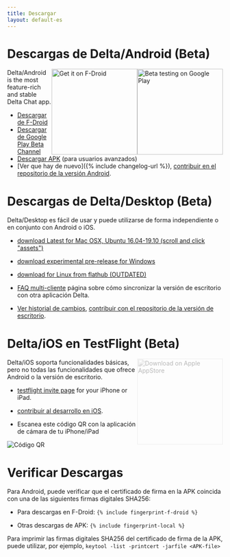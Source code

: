 ```yaml
---
title: Descargar
layout: default-es
---
```




<!-- GENERATED FILE -- DO NOT EDIT -->



# Descargas de Delta/Android (Beta)

[<img style="float:right" src="../assets/home/get-it-on-gplay-beta.png" alt="Beta testing on Google Play" width="200" />](https://play.google.com/store/apps/details?id=chat.delta)
[<img style="float:right" src="../assets/home/get-it-on-fdroid.png" alt="Get it on F-Droid" width="200" />](https://f-droid.org/app/com.b44t.messenger)

Delta/Android is the most feature-rich and stable Delta Chat app. 

* [Descargar de F-Droid](https://f-droid.org/app/com.b44t.messenger)
* [Descargar de Google Play Beta Channel](https://play.google.com/store/apps/details?id=chat.delta)
* [Descargar APK](https://github.com/deltachat/deltachat-android/releases) (para usuarios avanzados)
* [Ver que hay de nuevo]({% include changelog-url %}), [contribuir en el repositorio de la versión Android](https://github.com/deltachat/deltachat-android/). 


# Descargas de Delta/Desktop (Beta)

Delta/Desktop es fácil de usar y puede utilizarse de forma independiente o en conjunto con Android o iOS.

* [download Latest for Mac OSX, Ubuntu 16.04-19.10 (scroll and click "assets")](https://github.com/deltachat/deltachat-desktop/releases/latest)

* [download experimental pre-release for Windows](https://github.com/deltachat/deltachat-desktop/releases/)

* [download for Linux from flathub (OUTDATED)](https://flathub.org/apps/details/chat.delta.desktop)

* [FAQ multi-cliente](help#multiclient) página sobre cómo sincronizar la versión de escritorio con otra aplicación Delta. 

* [Ver historial de cambios](https://github.com/deltachat/deltachat-desktop/blob/master/CHANGELOG.md),
[contribuir con el repositorio de la versión de escritorio](https://github.com/deltachat/deltachat-desktop/). 


# Delta/iOS en TestFlight (Beta)

<img src="../assets/home/get-it-on-ios.png" alt="Download on Apple AppStore" width="200" style="float:right; filter: opacity(.3) grayscale(100%);" />

Delta/iOS soporta funcionalidades básicas, pero no todas las funcionalidades que ofrece Android o la versión de escritorio.

- [testflight invite page](https://testflight.apple.com/join/uEMc1NxS) for your iPhone or iPad.

- [contribuir al desarrollo en iOS](https://github.com/deltachat/deltachat-ios/). 

- Escanea este código QR con la aplicación de cámara de tu iPhone/iPad

![Código QR](../assets/home/deltachat_testflight_qrcode.png)


# Verificar Descargas

Para Android, puede verificar que el certificado de firma en la APK coincida con una de las siguientes firmas digitales SHA256:

 * Para descargas en F-Droid:
`{% include fingerprint-f-droid %}`

* Otras descargas de APK:
`{% include fingerprint-local %}`

Para imprimir las firmas digitales SHA256 del certificado de firma de la APK, puede utilizar, por ejemplo,
`keytool -list -printcert -jarfile <APK-file>`

